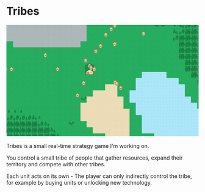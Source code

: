 # Tribes

![Alt Text](https://github.com/franksh/tribes/raw/master/assets/screenshot.gif)
<!-- .element style="width: 50;" -->

Tribes is a small real-time strategy game I'm working on.

You control a small tribe of people that gather resources, expand their
territory and compete with other tribes.

Each unit acts on its own - The player can only indirectly control the tribe,
for example by buying units or unlocking new technology.
